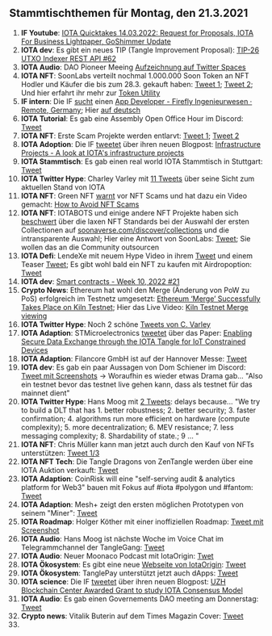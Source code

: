 ## Stammtischthemen für Montag, den 21.3.2021

1. **IF Youtube**: [IOTA Quicktakes 14.03.2022: Request for Proposals, IOTA For Business Lightpaper, GoShimmer Update](https://www.youtube.com/watch?v=GFD4_rICtAU)
2. **IOTA dev**: Es gibt ein neues TIP (Tangle Improvement Proposal): [TIP-26 UTXO Indexer REST API #62](https://github.com/iotaledger/tips/pull/62)
3. **IOTA Audio**: DAO Pioneer Meeing [Aufzeichnung auf Twitter Spaces](https://twitter.com/PhyloIota/status/1503556115107254272?t=gwY0j5luzjX7BpqwYpXi6w&s=19)
4. **IOTA NFT**: SoonLabs verteilt nochmal 1.000.000 Soon Token an NFT Hodler und Käufer die bis zum 28.3. gekauft haben: [Tweet 1](https://twitter.com/soon_labs/status/1503463100019736577?s=20&t=Vu5OpYRDRj2z5f2RVI7Iog); [Tweet 2](https://twitter.com/soon_labs/status/1503636460716453891?s=20&t=Vu5OpYRDRj2z5f2RVI7Iog); Und hier erfahrt ihr mehr zur [Token Utility](https://docs.soonaverse.com/en/tokenomics/token-utility)
5. **IF intern**: Die IF [sucht](https://twitter.com/iota/status/1503431021076926475?s=20&t=Vu5OpYRDRj2z5f2RVI7Iog) einen [App Developer - Firefly Ingenieurwesen · Remote, Germany](https://iota.bamboohr.com/jobs/view.php?id=152&source=bamboohr); Hier [auf deutsch](https://iota-kurs.de/aktualisierung-der-infrastrukturprojekte/)
6. **IOTA Tutorial**: Es gab eine Assembly Open Office Hour im Discord: [Tweet](https://twitter.com/assembly_net/status/1503370500017467393?s=20&t=w8p9XIX7vy_SH4j9sXCDkw)
7. **IOTA NFT**: Erste Scam Projekte werden entlarvt: [Tweet 1](https://twitter.com/pxdg3/status/1503735896457293824?s=20&t=w8p9XIX7vy_SH4j9sXCDkw); [Tweet 2](https://twitter.com/NWiOta/status/1503858295991410690?s=20&t=VuyvqLxD0addEOHr4SSxWg)
8. **IOTA Adoption**: Die IF [tweetet](https://twitter.com/iota/status/1503732872032800771?s=20&t=CmO2Rl6i7UK6YV_s9Ub9uw) über ihren neuen Blogpost: [Infrastructure Projects - A look at IOTA's infrastructure projects](https://blog.iota.org/infrastructure-projects-update/)
9. **IOTA Stammtisch**: Es gab einen real world IOTA Stammtisch in Stuttgart: [Tweet](https://twitter.com/IotaStuttgart/status/1503988923164413953?s=20&t=VuyvqLxD0addEOHr4SSxWg)
10. **IOTA Twitter Hype**: Charley Varley mit [11 Tweets](https://twitter.com/c_varley/status/1503917664732913667?s=20&t=VuyvqLxD0addEOHr4SSxWg) über seine Sicht zum aktuellen Stand von IOTA
11. **IOTA NFT**: Green NFT [warnt](https://twitter.com/Green_NFTs/status/1503893039122685955?s=20&t=VuyvqLxD0addEOHr4SSxWg) vor NFT Scams und hat dazu ein Video gemacht: [How to Avoid NFT Scams](https://www.youtube.com/watch?v=Q9g5OyPrr6w)
12. **IOTA NFT**: IOTABOTS und einige andere NFT Projekte haben sich [beschwert](https://twitter.com/iotabots/status/1503908691111780352?s=20&t=VuyvqLxD0addEOHr4SSxWg) über die laxen NFT Standards bei der Auswahl der ersten Collectionen auf [soonaverse.com/discover/collections](https://soonaverse.com/discover/collections) und die intransparente Auswahl; Hier eine Antwort von SoonLabs: [Tweet](https://twitter.com/soon_labs/status/1504213680807841796?s=20&t=kwJkBKVu313PFRF1TSfrjA); Sie wollen das an die Community outsourcen
13. **IOTA Defi**: LendeXe mit neuem Hype Video in ihrem [Tweet](https://twitter.com/LendeXeFinance/status/1503830309304995841?s=20&t=VuyvqLxD0addEOHr4SSxWg) und einem Teaser [Tweet](https://twitter.com/LendeXeFinance/status/1504118379212414979?s=20&t=7lT1EdFvb8ynTzwwlU4Y4w); Es gibt wohl bald ein NFT zu kaufen mit Airdropoption: [Tweet](https://twitter.com/lukastanisic99/status/1504192114527248384?s=20&t=7lT1EdFvb8ynTzwwlU4Y4w)
14. **IOTA dev**: [Smart contracts - Week 10, 2022 #21](https://github.com/iotaledger/engineering-updates/discussions/21)
15. **Crypto News**: Ethereum hat wohl den Merge (Änderung von PoW zu PoS) erfolgreich im Testnetz umgesetzt: [Ethereum ‘Merge’ Successfully Takes Place on Kiln Testnet](https://beincrypto.com/ethereum-merge-successfully-kiln-testnet/); Hier das Live Video: [Kiln Testnet Merge viewing](https://www.youtube.com/watch?v=QrwBgMHTvYA)
16. **IOTA Twitter Hype**: Noch 2 schöne [Tweets von C. Varley](https://twitter.com/c_varley/status/1504147565935308809?s=20&t=7lT1EdFvb8ynTzwwlU4Y4w)
17. **IOTA Adaption**: STMicroelectronics [tweetet](https://twitter.com/ST_World/status/1504072535004045315?s=20&t=KmRUDX87G-NQcunnw6dh7Q) über das Paper: [Enabling Secure Data Exchange through the IOTA Tangle for IoT Constrained Devices](https://www.mdpi.com/1424-8220/22/4/1384/htm)
18. **IOTA Adaption**: Filancore GmbH ist auf der Hannover Messe: [Tweet](https://twitter.com/FilancoreGmbH/status/1504089054559756291?s=20&t=KmRUDX87G-NQcunnw6dh7Q)
19. **IOTA dev**: Es gab ein paar Aussagen von Dom Schiener im Discord: [Tweet mit Screenshots](https://twitter.com/Vrom14286662/status/1504198360726650880?s=20&t=7lT1EdFvb8ynTzwwlU4Y4w) -> Woraufhin es wieder etwas Drama gab... "Also ein testnet bevor das testnet live gehen kann, dass als testnet für das mainnet dient"
20. **IOTA Twitter Hype**: Hans Moog mit [2 Tweets](https://twitter.com/hus_qy/status/1504240369592152066?s=20&t=kwJkBKVu313PFRF1TSfrjA): delays because... "We try to build a DLT that has 1. better robustness; 2. better security; 3. faster confirmation; 4. algorithms run more efficient on hardware (compute complexity); 5. more decentralization; 6. MEV resistance; 7. less messaging complexity; 8. Shardability of state.; 9 ... "
21. **IOTA NFT**: Chris Müller kann man jetzt auch durch den Kauf von NFTs unterstützen: [Tweet 1/3](https://twitter.com/IotaWeekly/status/1504203919236419602?s=20&t=kwJkBKVu313PFRF1TSfrjA)
22. **IOTA NFT Tech**: Die Tangle Dragons von ZenTangle werden über eine IOTA Auktion verkauft: [Tweet](https://twitter.com/zentangle_io/status/1504344285285523458?s=20&t=kwJkBKVu313PFRF1TSfrjA)
23. **IOTA Adaption**: CoinRisk will eine "self-serving audit & analytics platform for Web3" bauen mit Fokus auf #iota #polygon und #fantom: [Tweet](https://twitter.com/CoinRisk/status/1504042588076130305?s=20&t=kwJkBKVu313PFRF1TSfrjA)
24. **IOTA Adaption**: Mesh+ zeigt den ersten möglichen Prototypen von seinem "Miner": [Tweet](https://twitter.com/iotaMESH/status/1504407948969271307?s=20&t=LmhZ6Ojs16YPOqlaFLFN6A)
25. **IOTA Roadmap**: Holger Köther mit einer inoffiziellen Roadmap: [Tweet mit Screenshot](https://twitter.com/Vrom14286662/status/1504723220330684416?s=20&t=tTBF-Yv2y1SAU0_kGrQeNA)
26. **IOTA Audio**: Hans Moog ist nächste Woche im Voice Chat im Telegrammchannel der TangleGang: [Tweet](https://twitter.com/GangTangleTalk/status/1504675967222095872?s=20&t=tTBF-Yv2y1SAU0_kGrQeNA)
27. **IOTA Audio**: Neuer Moonaco Podcast mit IotaOrigin: [Twet](https://twitter.com/MoonacoPodcast/status/1504420509215342593?s=20&t=tTBF-Yv2y1SAU0_kGrQeNA)
28. **IOTA Ökosystem**: Es gibt eine neue [Webseite von IotaOrigin](https://iotaorigin.de/): [Tweet](https://twitter.com/origin_iota/status/1504742504733855750?s=20&t=tTBF-Yv2y1SAU0_kGrQeNA)
29. **IOTA Ökosystem**: TanglePay unterstützt jetzt auch dApps: [Tweet](https://twitter.com/tanglepaycom/status/1504696033481146368?s=20&t=tTBF-Yv2y1SAU0_kGrQeNA)
30. **IOTA science**: Die IF [tweetet](https://twitter.com/iota/status/1504457617397137416?s=20&t=tTBF-Yv2y1SAU0_kGrQeNA) über ihren neuen Blogpost: [UZH Blockchain Center Awarded Grant to study IOTA Consensus Model](https://blog.iota.org/uzh-blockchain-center-awarded-grant-to-study-iota-consensus/)
31. **IOTA Audio**: Es gab einen Governements DAO meeting am Donnerstag: [Tweet](https://twitter.com/gregmart/status/1504567429522812930?s=20&t=ZnTzFGBxcPxRSS8lAPEz0Q)
32. **Crypto news**: Vitalik Buterin auf dem Times Magazin Cover: [Tweet](https://twitter.com/TIME/status/1504760633342021645?s=20&t=sFnz-iIJDJplzppkQiof_A)
33. 
